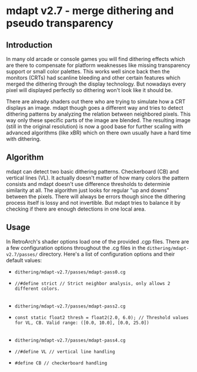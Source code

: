 # mdapt v2.7 - merge dithering and pseudo transparency

## Introduction

In many old arcade or console games you will find dithering effects which are there to compensate for platform weaknesses like missing transparency support or small color palettes. This works well since back then the monitors (CRTs) had scanline bleeding and other certain features which merged the dithering through the display technology. But nowadays every pixel will displayed perfectly so dithering won't look like it should be.

There are already shaders out there who are trying to simulate how a CRT displays an image. mdapt though goes a different way and tries to detect dithering patterns by analyzing the relation between neighbored pixels. This way only these specific parts of the image are blended. The resulting image (still in the original resolution) is now a good base for further scaling with advanced algorithms (like xBR) which on there own usually have a hard time with dithering.

## Algorithm

mdapt can detect two basic dithering patterns. Checkerboard (CB) and vertical lines (VL). It actually doesn't matter of how many colors the pattern consists and mdapt doesn't use difference thresholds to determinie similarity at all. The algorithm just looks for regular "up and downs" between the pixels. There will always be errors though since the dithering process itself is lossy and not invertible. But mdapt tries to balance it by checking if there are enough detections in one local area.

## Usage

In RetroArch's shader options load one of the provided .cgp files. There are a few configuration options throughout the .cg files in the `dithering/mdapt-v2.7/passes/` directory. Here's a list of configuration options and their default values:

+ `dithering/mdapt-v2.7/passes/mdapt-pass0.cg`

 + `//#define strict // Strict neighbor analysis, only allows 2 different colors.`
<br><br>
+ `dithering/mdapt-v2.7/passes/mdapt-pass2.cg`

 + `const static float2 thresh = float2(2.0, 6.0); // Threshold values for VL, CB. Valid range: ([0.0, 10.0], [0.0, 25.0])`
<br><br>
+ `dithering/mdapt-v2.7/passes/mdapt-pass4.cg`

 + `//#define VL // vertical line handling`
 + `#define CB // checkerboard handling`
